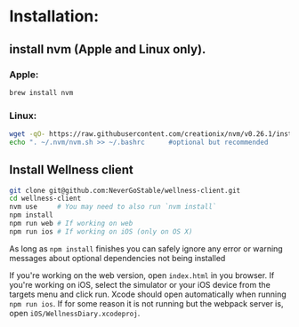 # Installation:

## install nvm (Apple and Linux only).

### Apple:
```bash
brew install nvm
```

### Linux:
```bash
wget -qO- https://raw.githubusercontent.com/creationix/nvm/v0.26.1/install.sh | bash
echo ". ~/.nvm/nvm.sh >> ~/.bashrc		#optional but recommended
```

## Install Wellness client
```bash
git clone git@github.com:NeverGoStable/wellness-client.git
cd wellness-client
nvm use		# You may need to also run `nvm install`
npm install
npm run web	# If working on web
npm run ios	# If working on iOS (only on OS X)
```

As long as `npm install` finishes you can safely ignore any error or warning messages about
optional dependencies not being installed

If you're working on the web version, open `index.html` in you browser. If you're working on iOS, select the simulator or your iOS device from the targets menu and click run. Xcode should open automatically when running `npm run ios`. If for some reason it is not running but the webpack server is, open `iOS/WellnessDiary.xcodeproj`.
